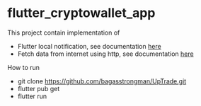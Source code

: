 # flutter_cryptowallet_app

This project contain implementation of

- Flutter local notification, see documentation [here](https://pub.dev/packages/flutter_local_notifications)
- Fetch data from internet using http, see documentation [here](https://pub.dev/packages/http)

How to run 

- git clone https://github.com/bagasstrongman/UpTrade.git
- flutter pub get
- flutter run
